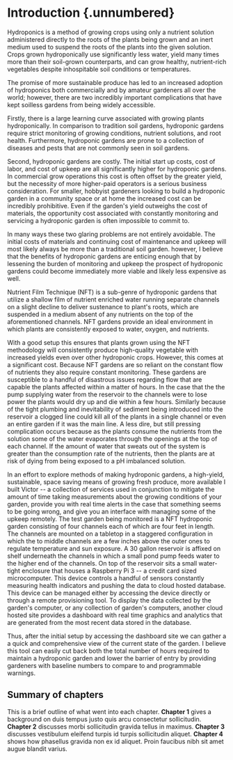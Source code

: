 # Introduction {.unnumbered}

Hydroponics is a method of growing crops using only a nutrient solution administered
directly to the roots of the plants being grown and an inert medium used to suspend the
roots of the plants into the given solution. Crops grown hydroponically use significantly
less water, yield many times more than their soil-grown counterparts, and can grow
healthy, nutrient-rich vegetables despite inhospitable soil conditions or temperatures.

The promise of more sustainable produce has led to an increased adoption of hydroponics
both commercially and by amateur gardeners all over the world; however, there are two
incredibly important complications that have kept soilless gardens from being widely accessible.

Firstly, there is a large learning curve associated with growing plants hydroponically.
In comparison to tradition soil gardens, hydroponic gardens require strict monitoring of
growing conditions, nutrient solutions, and root health. Furthermore, hydroponic gardens
are prone to a collection of diseases and pests that are not commonly seen in soil
gardens.

Second, hydroponic gardens are costly. The initial start up costs, cost of labor, and
cost of upkeep are all significantly higher for hydroponic gardens. In commercial grow
operations this cost is often offset by the greater yield, but the necessity of more
higher-paid operators is a serious business consideration. For smaller, hobbyist
gardeners looking to build a hydroponic garden in a community space or at home the
increased cost can be incredibly prohibitive. Even if the garden's yield outweighs the
cost of materials, the opportunity cost associated with constantly monitoring and
servicing a hydroponic garden is often impossible to commit to.

In many ways these two glaring problems are not entirely avoidable. The initial costs
of materials and continuing cost of maintenance and upkeep will most likely always be
more than a traditional soil garden.  however, I believe that the benefits of hydroponic
gardens are enticing enough that by lessening the burden of monitoring and upkeep the
prospect of hydroponic gardens could become immediately more viable and likely less
expensive as well.

Nutrient Film Technique (NFT) is a sub-genre of hydroponic gardens that utilize
a shallow film of nutrient enriched water running separate channels on a slight
decline to deliver sustenance to plant's roots, which are suspended in a medium absent
of any nutrients on the top of the aforementioned channels. NFT gardens provide
an ideal environment in which plants are consistently exposed to water, oxygen, and nutrients.

With a good setup this ensures that plants grown using the NFT methodology will
consistently produce high-quality vegetable with increased yields even over other
hydroponic crops. However, this comes at a significant cost. Because NFT gardens are
so reliant on the constant flow of nutrients they also require constant monitoring.
These gardens are susceptible to a handful of disastrous issues regarding flow that
are capable the plants affected within a matter of hours. In the case that the the
pump supplying water from the reservoir to the channels were to lose power the
plants would dry up and die within a few hours. Similarly because of the tight plumbing and
inevitability of sediment being introduced into the reservoir a clogged line could kill
all of the plants in a single channel or even an entire garden if it was the main line.
A less dire, but still pressing complication occurs because as the plants consume the
nutrients from the solution some of the water evaporates through the openings at the
top of each channel. If the amount of water that sweats out of the system is greater
than the consumption rate of the nutrients, then the plants are at risk of dying from
being exposed to a pH imbalanced solution.

In an effort to explore methods of making hydroponic gardens, a high-yield, sustainable,
space saving means of growing fresh produce, more available I built Victor -- a collection of
services used in conjunction to mitigate the amount of time taking measurements about the growing conditions
of your garden, provide you with real time alerts in the case that something seems to be going
wrong, and give you an interface with managing some of the upkeep remotely. The test garden being monitored
is a NFT hydroponic garden consisting of four channels each of which are four feet in length.
The channels are mounted on a tabletop in a staggered configuration in which the to middle channels
are a few inches above the outer ones to regulate temperature and sun exposure. A 30 gallon reservoir
is affixed on shelf underneath the channels in which a small pond pump feeds water to the higher
end of the channels. On top of the reservoir sits a small water-tight enclosure that houses a
Raspberry Pi 3 -- a credit card sized microcomputer. This device controls a handful of sensors
constantly measuring health indicators and pushing the data to cloud hosted database. This device
can be managed either by accessing the device directly or through a remote provisioning tool.
To display the data collected by the garden's computer, or any collection of garden's computers, another
cloud hosted site provides a dashboard with real time graphics and analytics that are generated from the
most recent data stored in the database.

Thus, after the initial setup by accessing the dashboard site we can gather a a quick and
comprehensive view of the current state of the garden. I believe this tool can easily cut back both
the total number of hours required to maintain a hydroponic garden and lower the barrier of entry
by providing gardeners with baseline numbers to compare to and programmable warnings.

## Summary of chapters

This is a brief outline of what went into each chapter. **Chapter 1** gives a background on duis tempus justo quis arcu consectetur sollicitudin.  **Chapter 2** discusses morbi sollicitudin gravida tellus in maximus.  **Chapter 3** discusses vestibulum eleifend turpis id turpis sollicitudin aliquet.  **Chapter 4** shows how phasellus gravida non ex id aliquet. Proin faucibus nibh sit amet augue blandit varius.
